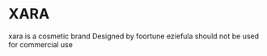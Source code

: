 # XARA
xara is a cosmetic brand 
Designed by foortune eziefula
should not be used for commercial use